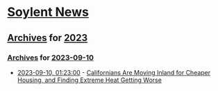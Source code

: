 # [Soylent News](../../../README.md)

## [Archives](../../index.md) for [2023](../index.md)

### [Archives](../../index.md) for [2023-09-10](index.md)

* [2023-09-10, 01:23:00](https://soylentnews.org/article.pl?sid=23/09/09/0141238&from=rss) - [Californians Are Moving Inland for Cheaper Housing, and Finding Extreme Heat Getting Worse](https://soylentnews.org/article.pl?sid=23/09/09/0141238&from=rss)
